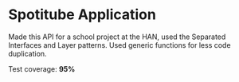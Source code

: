# Spotitube Application
Made this API for a school project at the HAN, used the Separated Interfaces and Layer patterns.
Used generic functions for less code duplication.

Test coverage: **95%**

